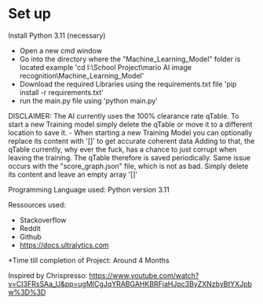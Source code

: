 # Set up
Install Python 3.11 (necessary)

- Open a new cmd window
- Go into the directory where the "Machine_Learning_Model" folder is located
  example 'cd  I:\School Project\mario AI image recognition\Machine_Learning_Model'
- Download the required Libraries using the requirements.txt file
  'pip install -r requirements.txt'
- run the main.py file using 'python main.py'


DISCLAIMER: The AI currently uses the 100% clearance rate qTable. To start a new Training model simply delete the qTable or move it to a different location to save it.
		- When starting a new Training Model you can optionally replace its content with '[]' to get accurate coherent data
	    Adding to that, the qTable currently, why ever the fuck, has a chance to just corrupt when leaving the training. The qTable therefore is saved periodically.
	    Same issue occurs with the "score_graph.json" file, which is not as bad. Simply delete its content and leave an empty array '[]'
	    


Programming Language used:
Python version 3.11

Ressources used:
- Stackoverflow
- Reddit
- Github
- https://docs.ultralytics.com



*Time till completion of Project: Around 4 Months

Inspired by
Chrispresso: https://www.youtube.com/watch?v=CI3FRsSAa_U&pp=ugMICgJqYRABGAHKBRFjaHJpc3ByZXNzbyBtYXJpbw%3D%3D
